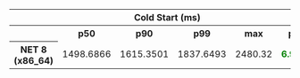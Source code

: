<table class="table-bordered"><tr><th colspan="1" style="horizontal-align : middle;text-align:center;"></th><th colspan="4" style="horizontal-align : middle;text-align:center;">Cold Start (ms)</th><th colspan="4" style="horizontal-align : middle;text-align:center;">Warm Start (ms)</th></tr> <tr><th></th><th scope="col">p50</th><th scope="col">p90</th><th scope="col">p99</th><th scope="col">max</th><th scope="col">p50</th><th scope="col">p90</th><th scope="col">p99</th><th scope="col">max</th> </tr><tr><th>NET 8 (x86_64)</th><td>1498.6866</td><td>1615.3501</td><td>1837.6493</td><td>2480.32</td><td><b style="color: green">6.9348</b></td><td><b style="color: green">14.623</b></td><td><b style="color: green">39.7503</b></td><td>176.7</td></tr></table>